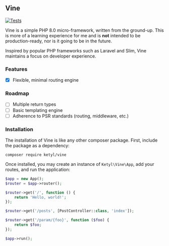 ## Vine

[![Tests](https://github.com/ketyl/vine/actions/workflows/tests.yml/badge.svg)](https://github.com/ketyl/vine/actions/workflows/tests.yml)

Vine is a simple PHP 8.0 micro-framework, written from the ground-up. This is more of a learning experience for me and is **not** intended to be production-ready, nor is it going to be in the future.

Inspired by popular PHP frameworks such as Laravel and Slim, Vine maintains a focus on developer experience.

### Features

- [x] Flexible, minimal routing engine

### Roadmap

- [ ] Multiple return types
- [ ] Basic templating engine
- [ ] Adherence to PSR standards (routing, middleware, etc.)

### Installation

The installation of Vine is like any other composer package. First, include the package as a dependency:

```shell
composer require ketyl/vine
```

Once installed, you may create an instance of `Ketyl\Vine\App`, add your routes, and run the application:

```php
$app = new App();
$router = $app->router();

$router->get('/', function () {
    return 'Hello, world!';
});

$router->get('/posts', [PostController::class, 'index']);

$router->get('/param/{foo}', function ($foo) {
    return $foo;
});

$app->run();
```
